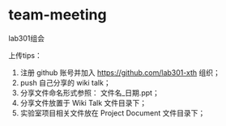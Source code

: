 # team-meeting
lab301组会

上传tips：

1. 注册 github 账号并加入 https://github.com/lab301-xth 组织；
2. push 自己分享的 wiki talk；
3. 分享文件命名形式参照： 文件名_日期.ppt；
4. 分享文件放置于 Wiki Talk 文件目录下；
5. 实验室项目相关文件放在 Project Document 文件目录下；
